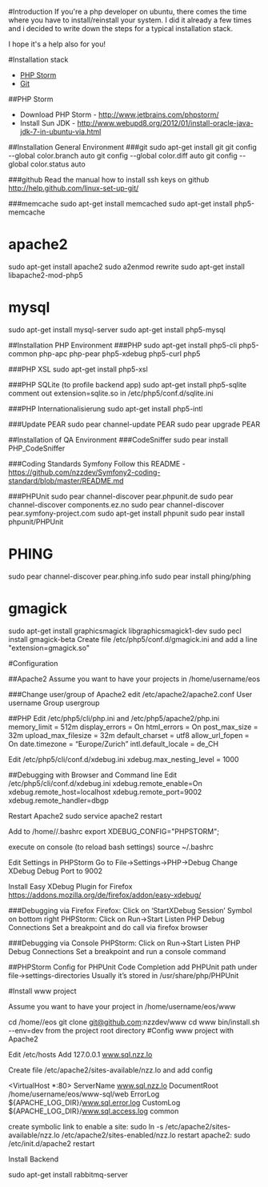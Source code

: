 #Introduction
If you're a php developer on ubuntu, there comes the time where you have to install/reinstall your system.
I did it already a few times and i decided to write down the steps for a typical installation stack.

I hope it's a help also for you!

#Installation stack
* [PHP Storm](#phpstorm)
* [Git](#git)

<a name="phpstorm"></a>
##PHP Storm
* Download PHP Storm - http://www.jetbrains.com/phpstorm/
* Install Sun JDK - http://www.webupd8.org/2012/01/install-oracle-java-jdk-7-in-ubuntu-via.html

##Installation General Environment
<a name="git"></a>
###git
sudo apt-get install git
git config --global color.branch auto
git config --global color.diff auto
git config --global color.status auto

###github
Read the manual how to install ssh keys on github
http://help.github.com/linux-set-up-git/

###memcache
sudo apt-get install memcached
sudo apt-get install php5-memcache

# apache2
sudo apt-get install apache2
sudo a2enmod rewrite
sudo apt-get install libapache2-mod-php5

# mysql
sudo apt-get install mysql-server
sudo apt-get install php5-mysql


##Installation PHP Environment
###PHP
sudo apt-get install php5-cli php5-common php-apc php-pear php5-xdebug php5-curl php5

###PHP XSL
sudo apt-get install php5-xsl

###PHP SQLite (to profile backend app)
sudo apt-get install php5-sqlite
comment out extension=sqlite.so in /etc/php5/conf.d/sqlite.ini

###PHP Internationalisierung
sudo apt-get install php5-intl

###Update PEAR
sudo pear channel-update PEAR
sudo pear upgrade PEAR

##Installation of QA Environment
###CodeSniffer
sudo pear install PHP_CodeSniffer

###Coding Standards Symfony
Follow this README - https://github.com/nzzdev/Symfony2-coding-standard/blob/master/README.md

###PHPUnit
sudo pear channel-discover pear.phpunit.de
sudo pear channel-discover components.ez.no
sudo pear channel-discover pear.symfony-project.com
sudo apt-get install phpunit
sudo pear install phpunit/PHPUnit

# PHING
sudo pear channel-discover pear.phing.info
sudo pear install phing/phing

# gmagick
sudo apt-get install graphicsmagick libgraphicsmagick1-dev
sudo pecl install gmagick-beta
Create file /etc/php5/conf.d/gmagick.ini and add a line "extension=gmagick.so"
 

#Configuration

##Apache2
Assume you want to have your projects in /home/username/eos

###Change user/group of Apache2
edit /etc/apache2/apache2.conf
User username
Group usergroup

##PHP
Edit /etc/php5/cli/php.ini and /etc/php5/apache2/php.ini
memory_limit = 512m
display_errors = On
html_errors = On
post_max_size = 32m
upload_max_filesize = 32m
default_charset = utf8
allow_url_fopen = On
date.timezone = “Europe/Zurich”
intl.default_locale = de_CH

Edit /etc/php5/cli/conf.d/xdebug.ini
xdebug.max_nesting_level = 1000

##Debugging with Browser and Command line
Edit /etc/php5/cli/conf.d/xdebug.ini
xdebug.remote_enable=On
xdebug.remote_host=localhost
xdebug.remote_port=9002
xdebug.remote_handler=dbgp

Restart Apache2
sudo service apache2 restart

Add to /home/<usernmae>/.bashrc
export XDEBUG_CONFIG="PHPSTORM";

execute on console (to reload bash settings)
source ~/.bashrc


Edit Settings in PHPStorm
Go to File->Settings->PHP->Debug
Change XDebug Debug Port to 9002

Install Easy XDebug Plugin for Firefox
https://addons.mozilla.org/de/firefox/addon/easy-xdebug/

###Debugging via Firefox
Firefox: Click on ‘StartXDebug Session’ Symbol on bottom right
PHPStorm: Click on Run->Start Listen PHP Debug Connections
Set a breakpoint and do call via firefox browser

###Debugging via Console
PHPStorm: Click on Run->Start Listen PHP Debug Connections
Set a breakpoint and run a console command

##PHPStorm Config
for PHPUnit Code Completion add PHPUnit path under file->settings-directories
Usually it’s stored in /usr/share/php/PHPUnit








#Install www project

Assume you want to have your project in /home/username/eos/www

cd /home/<username>/eos
git clone git@github.com:nzzdev/www
cd www
bin/install.sh --env=dev from the project root directory
#Config www project with Apache2

Edit /etc/hosts
Add 127.0.0.1 www.sql.nzz.lo

Create file /etc/apache2/sites-available/nzz.lo
and add config

<VirtualHost *:80>
    ServerName  www.sql.nzz.lo
    DocumentRoot /home/username/eos/www-sql/web
    ErrorLog ${APACHE_LOG_DIR}/www.sql.error.log
    CustomLog ${APACHE_LOG_DIR}/www.sql.access.log common
</VirtualHost>

create symbolic link to enable a site:
sudo ln -s /etc/apache2/sites-available/nzz.lo /etc/apache2/sites-enabled/nzz.lo
restart apache2:
sudo /etc/init.d/apache2 restart






Install Backend


sudo apt-get install rabbitmq-server